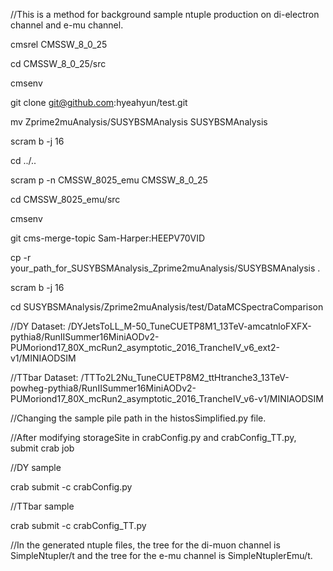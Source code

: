 
//This is a method for background sample ntuple production on di-electron channel and e-mu channel.

cmsrel CMSSW_8_0_25

cd CMSSW_8_0_25/src

cmsenv

git clone git@github.com:hyeahyun/test.git

mv Zprime2muAnalysis/SUSYBSMAnalysis SUSYBSMAnalysis

scram b -j 16

cd ../..

scram p -n CMSSW_8025_emu CMSSW_8_0_25

cd CMSSW_8025_emu/src

cmsenv

git cms-merge-topic Sam-Harper:HEEPV70VID

cp -r your_path_for_SUSYBSMAnalysis_Zprime2muAnalysis/SUSYBSMAnalysis .

scram b -j 16

cd SUSYBSMAnalysis/Zprime2muAnalysis/test/DataMCSpectraComparison

//DY Dataset: /DYJetsToLL_M-50_TuneCUETP8M1_13TeV-amcatnloFXFX-pythia8/RunIISummer16MiniAODv2-PUMoriond17_80X_mcRun2_asymptotic_2016_TrancheIV_v6_ext2-v1/MINIAODSIM

//TTbar Dataset: /TTTo2L2Nu_TuneCUETP8M2_ttHtranche3_13TeV-powheg-pythia8/RunIISummer16MiniAODv2-PUMoriond17_80X_mcRun2_asymptotic_2016_TrancheIV_v6-v1/MINIAODSIM

//Changing the sample pile path in the histosSimplified.py file.

//After modifying storageSite in crabConfig.py and crabConfig_TT.py, submit crab job

//DY sample

crab submit -c crabConfig.py

//TTbar sample

crab submit -c crabConfig_TT.py

//In the generated ntuple files, the tree for the di-muon channel is SimpleNtupler/t and the tree for the e-mu channel is SimpleNtuplerEmu/t.
